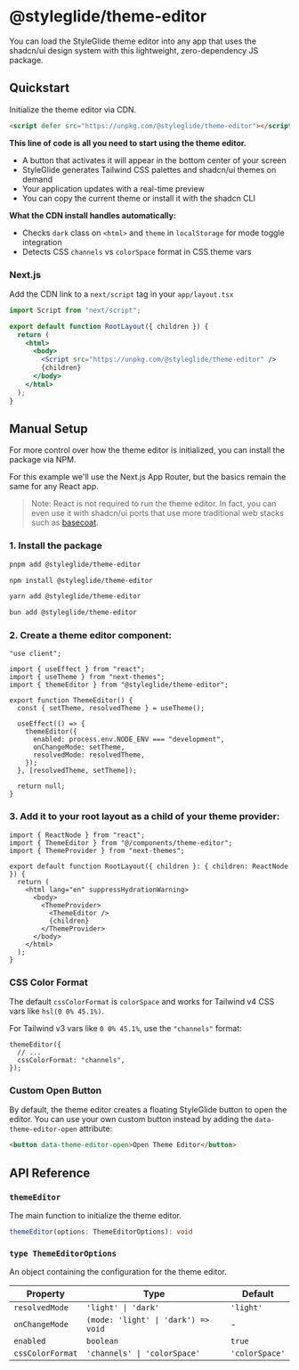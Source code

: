 # @styleglide/theme-editor

You can load the StyleGlide theme editor into any app that uses the shadcn/ui design system with this lightweight, zero-dependency JS package.

## Quickstart

Initialize the theme editor via CDN.

```html
<script defer src="https://unpkg.com/@styleglide/theme-editor"></script>
```

**This line of code is all you need to start using the theme editor.**

- A button that activates it will appear in the bottom center of your screen
- StyleGlide generates Tailwind CSS palettes and shadcn/ui themes on demand
- Your application updates with a real-time preview
- You can copy the current theme or install it with the shadcn CLI

**What the CDN install handles automatically:**

- Checks `dark` class on `<html>` and `theme` in `localStorage` for mode toggle integration
- Detects CSS `channels` vs `colorSpace` format in CSS theme vars

### Next.js

Add the CDN link to a `next/script` tag in your `app/layout.tsx`

```jsx
import Script from "next/script";

export default function RootLayout({ children }) {
  return (
    <html>
      <body>
        <Script src="https://unpkg.com/@styleglide/theme-editor" />
        {children}
      </body>
    </html>
  );
}
```

## Manual Setup

For more control over how the theme editor is initialized, you can install the package via NPM.

For this example we'll use the Next.js App Router, but the basics remain the same for any React app.

> Note: React is not required to run the theme editor. In fact, you can even use it with shadcn/ui ports that use more traditional web stacks such as [basecoat](https://basecoatui.com/).

### 1. Install the package

```bash
pnpm add @styleglide/theme-editor
```

```bash
npm install @styleglide/theme-editor
```

```bash
yarn add @styleglide/theme-editor
```

```bash
bun add @styleglide/theme-editor
```

### 2. Create a theme editor component:

```tsx
"use client";

import { useEffect } from "react";
import { useTheme } from "next-themes";
import { themeEditor } from "@styleglide/theme-editor";

export function ThemeEditor() {
  const { setTheme, resolvedTheme } = useTheme();

  useEffect(() => {
    themeEditor({
      enabled: process.env.NODE_ENV === "development",
      onChangeMode: setTheme,
      resolvedMode: resolvedTheme,
    });
  }, [resolvedTheme, setTheme]);

  return null;
}
```

### 3. Add it to your root layout as a child of your theme provider:

```tsx
import { ReactNode } from "react";
import { ThemeEditor } from "@/components/theme-editor";
import { ThemeProvider } from "next-themes";

export default function RootLayout({ children }: { children: ReactNode }) {
  return (
    <html lang="en" suppressHydrationWarning>
      <body>
        <ThemeProvider>
          <ThemeEditor />
          {children}
        </ThemeProvider>
      </body>
    </html>
  );
}
```

### CSS Color Format

The default `cssColorFormat` is `colorSpace` and works for Tailwind v4 CSS vars like `hsl(0 0% 45.1%)`.

For Tailwind v3 vars like `0 0% 45.1%`, use the `"channels"` format:

```tsx
themeEditor({
  // ...
  cssColorFormat: "channels",
});
```

### Custom Open Button

By default, the theme editor creates a floating StyleGlide button to open the editor. You can use your own custom button instead by adding the `data-theme-editor-open` attribute:

```html
<button data-theme-editor-open>Open Theme Editor</button>
```

## API Reference

### `themeEditor`

The main function to initialize the theme editor.

```typescript
themeEditor(options: ThemeEditorOptions): void
```

### `type ThemeEditorOptions`

An object containing the configuration for the theme editor.

| Property         | Type                                | Default        |
| ---------------- | ----------------------------------- | -------------- |
| `resolvedMode`   | `'light' \| 'dark'`                 | `'light'`      |
| `onChangeMode`   | `(mode: 'light' \| 'dark') => void` | -              |
| `enabled`        | `boolean`                           | `true`         |
| `cssColorFormat` | `'channels' \| 'colorSpace'`        | `'colorSpace'` |
